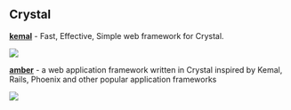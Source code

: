 ## Crystal

[**kemal**](https://github.com/kemalcr/kemal) - Fast, Effective, Simple web framework for Crystal.

![](https://avatars3.githubusercontent.com/u/15321198?v=3&s=200)


[**amber**](https://amberframework.org/) - a web application framework written in Crystal inspired by Kemal, Rails, Phoenix and other popular application frameworks

![](https://amberframework.org/assets/img/amber-white-bg.png)
